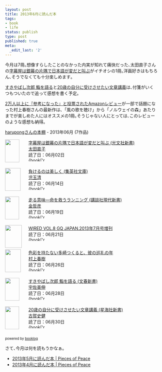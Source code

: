 ```yaml
---
layout: post
title: 2013年6月に読んだ本
tags:
- book
- life
status: publish
type: post
published: true
meta:
  _edit_last: '2'
---
```

今月は7冊｡想像すらしたことのなかった内実が知れて痛快だった､太田直子さんの[字幕屋は銀幕の片隅で日本語が変だと叫ぶ][22]がイチオシの1冊｡洋画好きはもちろん､そうでなくても十分楽しめます｡

[すきやばし次郎 鮨を語る][40]と[20歳の自分に受けさせたい文章講義][88]は､付箋がいくつもついたので追って感想を書く予定｡

[2万人以上に『参考になった』と投票されたAmazonレビュー][82]が一部で話題になった村上春樹さんの最新作は､「風の歌を聴け」から「ノルウェイの森」あたりまでが楽しめた人にはオススメの1冊｡そうじゃない人にとっては､このレビューのような感想も納得｡

<div style="margin-bottom:15px;"><a href="http://booklog.jp/users/harupong" target="_blank">harupongさんの本棚</a> - 2013年06月 (7作品)</div><div style="margin-bottom:5px;"><div style="width:75px;height:75px;float:left;margin-right:2px;"><a href="http://booklog.jp/users/harupong/archives/1/433403392X" target="_blank"><img src="http://ecx.images-amazon.com/images/I/31T3EXyTWrL._SL75_.jpg" width="47" height="75" alt="" /></a></div><div><a href="http://booklog.jp/users/harupong/archives/1/433403392X" target="_blank">字幕屋は銀幕の片隅で日本語が変だと叫ぶ (光文社新書)</a><br /><a href="http://booklog.jp/author/%E5%A4%AA%E7%94%B0%E7%9B%B4%E5%AD%90" target="_blank">太田直子</a><br />読了日：06月02日<br /><img src="http://booklog.jp/images/rank/5.gif" width="59" height="12" alt="{book['rank']" /></div><br style="clear:both;" /></div><div style="margin-bottom:5px;"><div style="width:75px;height:75px;float:left;margin-right:2px;"><a href="http://booklog.jp/users/harupong/archives/1/4087462765" target="_blank"><img src="http://ecx.images-amazon.com/images/I/41uUPAswOML._SL75_.jpg" width="51" height="75" alt="" /></a></div><div><a href="http://booklog.jp/users/harupong/archives/1/4087462765" target="_blank">負けるのは美しく (集英社文庫)</a><br /><a href="http://booklog.jp/author/%E5%85%90%E7%8E%89%E6%B8%85" target="_blank">児玉清</a><br />読了日：06月14日<br /><img src="http://booklog.jp/images/rank/3.gif" width="59" height="12" alt="{book['rank']" /></div><br style="clear:both;" /></div><div style="margin-bottom:5px;"><div style="width:75px;height:75px;float:left;margin-right:2px;"><a href="http://booklog.jp/users/harupong/archives/1/4062880377" target="_blank"><img src="http://ecx.images-amazon.com/images/I/416gAk5W45L._SL75_.jpg" width="46" height="75" alt="" /></a></div><div><a href="http://booklog.jp/users/harupong/archives/1/4062880377" target="_blank">走る意味―命を救うランニング (講談社現代新書)</a><br /><a href="http://booklog.jp/author/%E9%87%91%E5%93%B2%E5%BD%A6" target="_blank">金哲彦</a><br />読了日：06月19日<br /><img src="http://booklog.jp/images/rank/3.gif" width="59" height="12" alt="{book['rank']" /></div><br style="clear:both;" /></div><div style="margin-bottom:5px;"><div style="width:75px;height:75px;float:left;margin-right:2px;"><a href="http://booklog.jp/users/harupong/archives/1/B00C9V3EJC" target="_blank"><img src="http://ecx.images-amazon.com/images/I/51A5gNrgZfL._SL75_.jpg" width="55" height="75" alt="" /></a></div><div><a href="http://booklog.jp/users/harupong/archives/1/B00C9V3EJC" target="_blank">WIRED VOL.8 GQ JAPAN.2013年7月号増刊</a><br />読了日：06月21日<br /><img src="http://booklog.jp/images/rank/4.gif" width="59" height="12" alt="{book['rank']" /></div><br style="clear:both;" /></div><div style="margin-bottom:5px;"><div style="width:75px;height:75px;float:left;margin-right:2px;"><a href="http://booklog.jp/users/harupong/archives/1/4163821104" target="_blank"><img src="http://ecx.images-amazon.com/images/I/41NAeswPUWL._SL75_.jpg" width="52" height="75" alt="" /></a></div><div><a href="http://booklog.jp/users/harupong/archives/1/4163821104" target="_blank">色彩を持たない多崎つくると、彼の巡礼の年</a><br /><a href="http://booklog.jp/author/%E6%9D%91%E4%B8%8A%E6%98%A5%E6%A8%B9" target="_blank">村上春樹</a><br />読了日：06月26日<br /><img src="http://booklog.jp/images/rank/4.gif" width="59" height="12" alt="{book['rank']" /></div><br style="clear:both;" /></div><div style="margin-bottom:5px;"><div style="width:75px;height:75px;float:left;margin-right:2px;"><a href="http://booklog.jp/users/harupong/archives/1/4166607227" target="_blank"><img src="http://ecx.images-amazon.com/images/I/41b0HyJDVfL._SL75_.jpg" width="47" height="75" alt="" /></a></div><div><a href="http://booklog.jp/users/harupong/archives/1/4166607227" target="_blank">すきやばし次郎 鮨を語る (文春新書)</a><br /><a href="http://booklog.jp/author/%E5%AE%87%E4%BD%90%E7%BE%8E%E4%BC%B8" target="_blank">宇佐美伸</a><br />読了日：06月28日<br /><img src="http://booklog.jp/images/rank/4.gif" width="59" height="12" alt="{book['rank']" /></div><br style="clear:both;" /></div><div style="margin-bottom:5px;"><div style="width:75px;height:75px;float:left;margin-right:2px;"><a href="http://booklog.jp/users/harupong/archives/1/4061385100" target="_blank"><img src="http://ecx.images-amazon.com/images/I/31QfJVEjrDL._SL75_.jpg" width="46" height="75" alt="" /></a></div><div><a href="http://booklog.jp/users/harupong/archives/1/4061385100" target="_blank">20歳の自分に受けさせたい文章講義 (星海社新書)</a><br /><a href="http://booklog.jp/author/%E5%8F%A4%E8%B3%80%E5%8F%B2%E5%81%A5" target="_blank">古賀史健</a><br />読了日：06月30日<br /><img src="http://booklog.jp/images/rank/4.gif" width="59" height="12" alt="{book['rank']" /></div><br style="clear:both;" /></div><div style="margin:10px 0;font-size:80%;">powered by <a href="http://booklog.jp" target="_blank">booklog</a></div>

さて､今月は何を読もうかなぁ｡

- [2013年5月に読んだ本 | Pieces of Peace](http://blog.harupong.com/2013/06/books_i_read_on_may_2013/)
- [2013年4月に読んだ本 | Pieces of Peace](http://blog.harupong.com/2013/06/books_i_read_on_april_2013/)

[22]: http://blog.harupong.com/2013/06/essay_by_naoko_ohta_movie_translator/
[40]: http://booklog.jp/users/harupong/archives/1/4166607227
[88]: http://booklog.jp/users/harupong/archives/1/4061385100
[82]: http://www.amazon.co.jp/review/R9F23X7FKJEE2/ref=cm_cr_dp_title?ie=UTF8&ASIN=4163821104&channel=detail-glance&nodeID=465392&store=books
